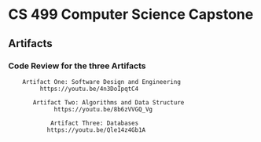 # CS 499 Computer Science Capstone

## Artifacts 

### Code Review for the three Artifacts



        Artifact One: Software Design and Engineering 
             https://youtu.be/4n3DoIpqtC4 

           Artifact Two: Algorithms and Data Structure
                 https://youtu.be/8b6zVVGQ_Vg   

                Artifact Three: Databases
               https://youtu.be/Qle14z4Gb1A  



